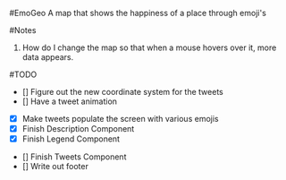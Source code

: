 #EmoGeo
A map that shows the happiness of a place through emoji's

#Notes
1. How do I change the map so that when a mouse hovers over it, more data appears.

#TODO
- [] Figure out the new coordinate system for the tweets
- [] Have a tweet animation
- [x] Make tweets populate the screen with various emojis
- [x] Finish Description Component
- [x] Finish Legend Component
- [] Finish Tweets Component
- [] Write out footer
